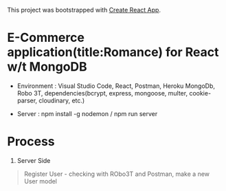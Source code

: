 This project was bootstrapped with [Create React App](https://github.com/facebook/create-react-app).

# E-Commerce application(title:Romance) for React w/t MongoDB 
+ Environment : Visual Studio Code,
                React, Postman, Heroku
                MongoDb, Robo 3T,
                dependencies(bcrypt, express, mongoose, multer, cookie-parser, cloudinary, etc.)

+ Server : npm install -g nodemon / npm run server

# Process

1. Server Side 
>  Register User - checking with RObo3T and Postman, make a new User model
